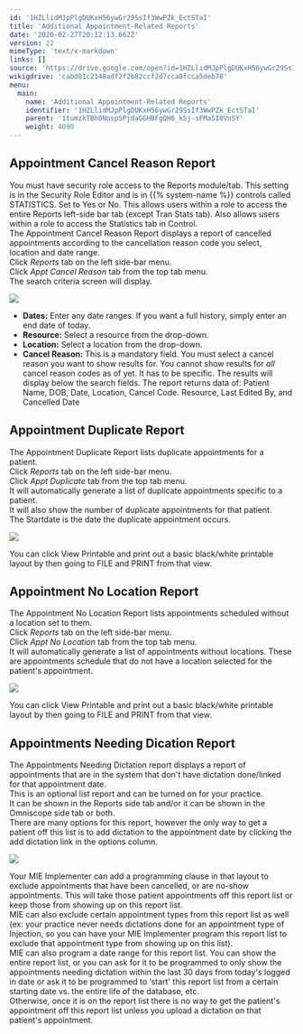 ```yaml
---
id: '1HZLlidMJpPlgDUKxH56ywGr29SsIf3WwPZk_EctSTaI'
title: 'Additional Appointment-Related Reports'
date: '2020-02-27T20:12:13.662Z'
version: 22
mimeType: 'text/x-markdown'
links: []
source: 'https://drive.google.com/open?id=1HZLlidMJpPlgDUKxH56ywGr29SsIf3WwPZk_EctSTaI'
wikigdrive: 'cabd81c2148adf2f2b82ccf2d7cca8fcca5deb78'
menu:
  main:
    name: 'Additional Appointment-Related Reports'
    identifier: '1HZLlidMJpPlgDUKxH56ywGr29SsIf3WwPZk_EctSTaI'
    parent: '1tumzkTBh0NospSPjdaGGHBFgQH6_k5j-sFMaSI0VnSY'
    weight: 4090
---
```

## Appointment Cancel Reason Report  
  
You must have security role access to the Reports module/tab. This setting is in the Security Role Editor and is in {{% system-name %}} controls called STATISTICS. Set to Yes or No. This allows users within a role to access the entire Reports left-side bar tab (except Tran Stats tab). Also allows users within a role to access the Statistics tab in Control.  
The Appointment Cancel Reason Report displays a report of cancelled appointments according to the cancellation reason code you select, location and date range.  
Click *Reports* tab on the left side-bar menu.  
Click *Appt Cancel Reason* tab from the top tab menu.  
The search criteria screen will display.
  
![](../additional-appointment-related-reports.assets/10000000000001C0000000C80C3299A968CA9C4C.png)  

* <strong>Dates:</strong> Enter any date ranges. If you want a full history, simply enter an end date of today.
* <strong>Resource:</strong> Select a resource from the drop-down.
* <strong>Location:</strong> Select a location from the drop-down.
* <strong>Cancel Reason:</strong> This is a mandatory field. You must select a cancel reason you want to show results for. You cannot show results for <em>all</em> cancel reason codes as of yet. It has to be specific.
The results will display below the search fields. The report returns data of: Patient Name, DOB, Date, Location, Cancel Code. Resource, Last Edited By, and Cancelled Date
  
## Appointment Duplicate Report  
  
The Appointment Duplicate Report lists duplicate appointments for a patient.  
Click *Reports* tab on the left side-bar menu.  
Click *Appt Duplicate* tab from the top tab menu.  
It will automatically generate a list of duplicate appointments specific to a patient.  
It will also show the number of duplicate appointments for that patient.  
The Startdate is the date the duplicate appointment occurs.
  
![](../additional-appointment-related-reports.assets/1000000000000398000000C085E73A260B0BCEE4.png)  

You can click View Printable and print out a basic black/white printable layout by then going to FILE and PRINT from that view.
  
## Appointment No Location Report  
  
The Appointment No Location Report lists appointments scheduled without a location set to them.  
Click *Reports* tab on the left side-bar menu.  
Click *Appt No Location* tab from the top tab menu.  
It will automatically generate a list of appointments without locations. These are appointments schedule that do not have a location selected for the patient's appointment.
  
![](../additional-appointment-related-reports.assets/1000000000000393000000F58BBD2B4EF961EAF8.png)  

You can click View Printable and print out a basic black/white printable layout by then going to FILE and PRINT from that view.
  
## Appointments Needing Dication Report  
  
The Appointments Needing Dictation report displays a report of appointments that are in the system that don't have dictation done/linked for that appointment date.  
This is an optional list report and can be turned on for your practice.  
It can be shown in the Reports side tab and/or it can be shown in the Omniscope side tab or both.  
There are many options for this report, however the only way to get a patient off this list is to add dictation to the appointment date by clicking the add dictation link in the options column.
  
![](../additional-appointment-related-reports.assets/1000000000000448000000ABB3BF0481452B9AED.png)  

Your MIE Implementer can add a programming clause in that layout to exclude appointments that have been cancelled, or are no-show appointments. This will take those patient appointments off this report list or keep those from showing up on this report list.  
MIE can also exclude certain appointment types from this report list as well (ex: your practice never needs dictations done for an appointment type of Injection, so you can have your MIE Implementer program this report list to exclude that appointment type from showing up on this list).  
MIE can also program a date range for this report list. You can show the entire report list, or you can ask for it to be programmed to only show the appointments needing dictation within the last 30 days from today's logged in date or ask it to be programmed to ‘start' this report list from a certain starting date vs. the entire life of the database, etc.  
Otherwise, once it is on the report list there is no way to get the patient's appointment off this report list unless you upload a dictation on that patient's appointment.
